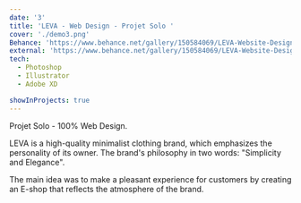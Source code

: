 ```yaml
---
date: '3'
title: 'LEVA - Web Design - Projet Solo '
cover: './demo3.png'
Behance: 'https://www.behance.net/gallery/150584069/LEVA-Website-Design-UI-UX'
external: 'https://www.behance.net/gallery/150584069/LEVA-Website-Design-UI-UX'
tech:
  - Photoshop
  - Illustrator
  - Adobe XD

showInProjects: true
---
```


Projet Solo - 100% Web Design.

LEVA is a high-quality minimalist clothing brand, which emphasizes the personality of its owner. The brand's philosophy in two words: "Simplicity and Elegance".

The main idea was to make a pleasant experience for customers by creating an E-shop that reflects the atmosphere of the brand.
